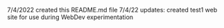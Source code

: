 7/4/2022 created this README.md file
7/4/22 updates: created test1 web site for use during WebDev experimentation
